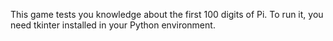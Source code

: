 This game tests you knowledge about the first 100 digits of Pi. 
To run it, you need tkinter installed in your Python environment.